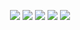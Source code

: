 <p align="center">
    <img src="https://img.shields.io/badge/0%25-optimized-brightgreen?style=for-the-badge&logo=appveyor"/>
    <img src="https://img.shields.io/badge/Made%20by-skript%20kiddies-red?style=for-the-badge&logo=appveyor"/>
    <img src="https://img.shields.io/badge/100%25-spaghetti-orange?style=for-the-badge&logo=appveyor"/>
    <img src="https://img.shields.io/badge/works-sometimes-blue?style=for-the-badge&logo=appveyor"/>
    <img src="https://img.shields.io/badge/50%25-Original-blue?style=for-the-badge&logo=appveyor"/>
</p>
